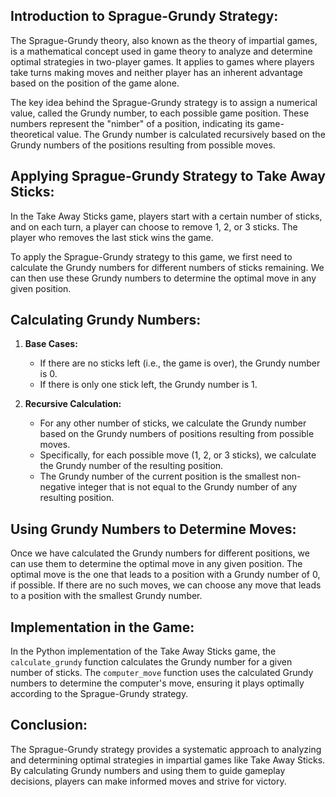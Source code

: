 ## Introduction to Sprague-Grundy Strategy:

The Sprague-Grundy theory, also known as the theory of impartial games, is a mathematical concept used in game theory to analyze and determine optimal strategies in two-player games. It applies to games where players take turns making moves and neither player has an inherent advantage based on the position of the game alone.

The key idea behind the Sprague-Grundy strategy is to assign a numerical value, called the Grundy number, to each possible game position. These numbers represent the "nimber" of a position, indicating its game-theoretical value. The Grundy number is calculated recursively based on the Grundy numbers of the positions resulting from possible moves.

## Applying Sprague-Grundy Strategy to Take Away Sticks:

In the Take Away Sticks game, players start with a certain number of sticks, and on each turn, a player can choose to remove 1, 2, or 3 sticks. The player who removes the last stick wins the game.

To apply the Sprague-Grundy strategy to this game, we first need to calculate the Grundy numbers for different numbers of sticks remaining. We can then use these Grundy numbers to determine the optimal move in any given position.

## Calculating Grundy Numbers:

1. **Base Cases:**
   - If there are no sticks left (i.e., the game is over), the Grundy number is 0.
   - If there is only one stick left, the Grundy number is 1.

2. **Recursive Calculation:**
   - For any other number of sticks, we calculate the Grundy number based on the Grundy numbers of positions resulting from possible moves.
   - Specifically, for each possible move (1, 2, or 3 sticks), we calculate the Grundy number of the resulting position.
   - The Grundy number of the current position is the smallest non-negative integer that is not equal to the Grundy number of any resulting position.

## Using Grundy Numbers to Determine Moves:

Once we have calculated the Grundy numbers for different positions, we can use them to determine the optimal move in any given position. The optimal move is the one that leads to a position with a Grundy number of 0, if possible. If there are no such moves, we can choose any move that leads to a position with the smallest Grundy number.

## Implementation in the Game:

In the Python implementation of the Take Away Sticks game, the `calculate_grundy` function calculates the Grundy number for a given number of sticks. The `computer_move` function uses the calculated Grundy numbers to determine the computer's move, ensuring it plays optimally according to the Sprague-Grundy strategy.

## Conclusion:

The Sprague-Grundy strategy provides a systematic approach to analyzing and determining optimal strategies in impartial games like Take Away Sticks. By calculating Grundy numbers and using them to guide gameplay decisions, players can make informed moves and strive for victory.
